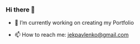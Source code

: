 ### Hi there 👋

<!--
**katpav/katpav** is a ✨ _special_ ✨ repository because its `README.md` (this file) appears on your GitHub profile.

Here are some ideas to get you started:
-->

- 🔭 I’m currently working on creating my Portfolio
<!--
- 🌱 I’m currently learning ...
- 👯 I’m looking to collaborate on ...
- 🤔 I’m looking for help with ...
- 💬 Ask me about ...
-->
- 📫 How to reach me: jekpavlenko@gmail.com
<!--
- 😄 Pronouns: she/her/hers
- ⚡ Fun fact: ...
-->
